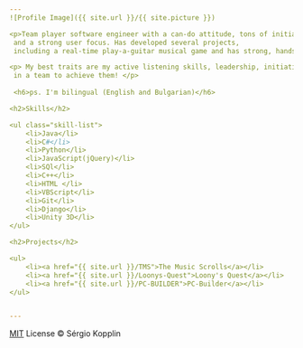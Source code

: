 ```yaml
---
![Profile Image]({{ site.url }}/{{ site.picture }})

<p>Team player software engineer with a can-do attitude, tons of initiative, phenomenal time management skills,
 and a strong user focus. Has developed several projects,
 including a real-time play-a-guitar musical game and has strong, hands-on, knowledge of programming in C#, Java, JavaScript and Python. </p>

<p> My best traits are my active listening skills, leadership, initiative and dedication, which are all much needed to acquire and comprehend user requirements and work
 in a team to achieve them! </p>
 
 <h6>ps. I'm bilingual (English and Bulgarian)</h6>

<h2>Skills</h2>

<ul class="skill-list">
	<li>Java</li>
	<li>C#</li>
	<li>Python</li>
	<li>JavaScript(jQuery)</li>
	<li>SQl</li>
	<li>C++</li>
	<li>HTML </li>
	<li>VBScript</li>
	<li>Git</li>
	<li>Django</li>
	<li>Unity 3D</li>
</ul>

<h2>Projects</h2>

<ul>
	<li><a href="{{ site.url }}/TMS">The Music Scrolls</a></li>
	<li><a href="{{ site.url }}/Loonys-Quest">Loony's Quest</a></li>
	<li><a href="{{ site.url }}/PC-BUILDER">PC-Builder</a></li>
</ul>


---
```


[MIT](http://kopplin.mit-license.org/) License © Sérgio Kopplin
